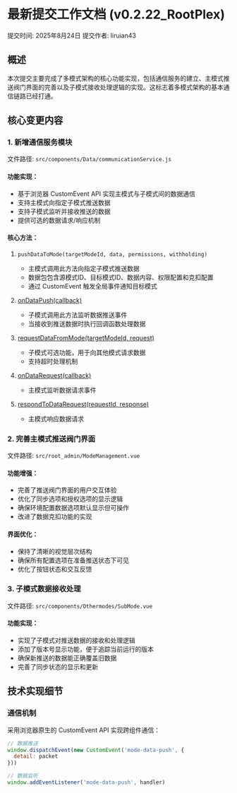 # 最新提交工作文档 (v0.2.22_RootPlex)
提交时间: 2025年8月24日
提交作者: liruian43

## 概述
本次提交主要完成了多模式架构的核心功能实现，包括通信服务的建立、主模式推送阀门界面的完善以及子模式接收处理逻辑的实现。这标志着多模式架构的基本通信链路已经打通。

## 核心变更内容

### 1. 新增通信服务模块
文件路径: `src/components/Data/communicationService.js`

#### 功能实现：
- 基于浏览器 CustomEvent API 实现主模式与子模式间的数据通信
- 支持主模式向指定子模式推送数据
- 支持子模式监听并接收推送的数据
- 提供可选的数据请求/响应机制

#### 核心方法：
1. `pushDataToMode(targetModeId, data, permissions, withholding)`
   - 主模式调用此方法向指定子模式推送数据
   - 数据包包含源模式ID、目标模式ID、数据内容、权限配置和克扣配置
   - 通过 CustomEvent 触发全局事件通知目标模式

2. [onDataPush(callback)](file://c:\Users\47458\my-new-vue-app\src\components\Data\communicationService.js#L30-L39)
   - 子模式调用此方法监听数据推送事件
   - 当接收到推送数据时执行回调函数处理数据

3. [requestDataFromMode(targetModeId, request)](file://c:\Users\47458\my-new-vue-app\src\components\Data\communicationService.js#L42-L69)
   - 子模式可选功能，用于向其他模式请求数据
   - 支持超时处理机制

4. [onDataRequest(callback)](file://c:\Users\47458\my-new-vue-app\src\components\Data\communicationService.js#L72-L81)
   - 主模式监听数据请求事件

5. [respondToDataRequest(requestId, response)](file://c:\Users\47458\my-new-vue-app\src\components\Data\communicationService.js#L84-L92)
   - 主模式响应数据请求

### 2. 完善主模式推送阀门界面
文件路径: `src/root_admin/ModeManagement.vue`

#### 功能增强：
- 完善了推送阀门界面的用户交互体验
- 优化了同步选项和授权选项的显示逻辑
- 确保环境配置数据选项默认显示但可操作
- 改进了数据克扣功能的实现

#### 界面优化：
- 保持了清晰的视觉层次结构
- 确保所有配置选项在准备推送状态下可见
- 优化了按钮状态和交互反馈

### 3. 子模式数据接收处理
文件路径: `src/components/Othermodes/SubMode.vue`

#### 功能实现：
- 实现了子模式对推送数据的接收和处理逻辑
- 添加了版本号显示功能，便于追踪当前运行的版本
- 确保新推送的数据能正确覆盖旧数据
- 完善了同步状态的显示和更新

## 技术实现细节

### 通信机制
采用浏览器原生的 CustomEvent API 实现跨组件通信：
```javascript
// 数据推送
window.dispatchEvent(new CustomEvent('mode-data-push', {
  detail: packet
}))

// 数据监听
window.addEventListener('mode-data-push', handler)